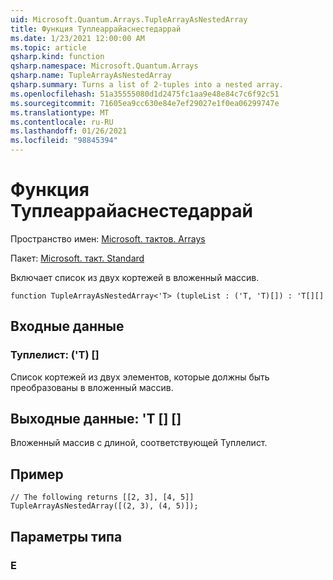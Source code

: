 ```yaml
---
uid: Microsoft.Quantum.Arrays.TupleArrayAsNestedArray
title: Функция Туплеаррайаснестедаррай
ms.date: 1/23/2021 12:00:00 AM
ms.topic: article
qsharp.kind: function
qsharp.namespace: Microsoft.Quantum.Arrays
qsharp.name: TupleArrayAsNestedArray
qsharp.summary: Turns a list of 2-tuples into a nested array.
ms.openlocfilehash: 51a35555080d1d2475fc1aa9e48e84c7c6f92c51
ms.sourcegitcommit: 71605ea9cc630e84e7ef29027e1f0ea06299747e
ms.translationtype: MT
ms.contentlocale: ru-RU
ms.lasthandoff: 01/26/2021
ms.locfileid: "98845394"
---
```

# <a name="tuplearrayasnestedarray-function"></a>Функция Туплеаррайаснестедаррай

Пространство имен: [Microsoft. тактов. Arrays](xref:Microsoft.Quantum.Arrays)

Пакет: [Microsoft. такт. Standard](https://nuget.org/packages/Microsoft.Quantum.Standard)


Включает список из двух кортежей в вложенный массив.

```qsharp
function TupleArrayAsNestedArray<'T> (tupleList : ('T, 'T)[]) : 'T[][]
```


## <a name="input"></a>Входные данные

### <a name="tuplelist--tt"></a>Туплелист: ('T) []

Список кортежей из двух элементов, которые должны быть преобразованы в вложенный массив.



## <a name="output--t"></a>Выходные данные: 'T [] []

Вложенный массив с длиной, соответствующей Туплелист.

## <a name="example"></a>Пример

```qsharp
// The following returns [[2, 3], [4, 5]]
TupleArrayAsNestedArray([(2, 3), (4, 5)]);
```

## <a name="type-parameters"></a>Параметры типа

### <a name="t"></a>Е

